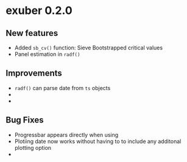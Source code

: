 # exuber 0.2.0

## New features

* Added `sb_cv()` function: Sieve Bootstrapped critical values
* Panel estimation in `radf()`


## Improvements

* `radf()` can parse date from `ts` objects
* 
*

## Bug Fixes

* Progressbar appears directly when using 
* Plotiing date now works without having to to include any additonal plotting option
* 

